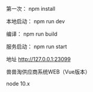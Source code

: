 
第一次：  npm install

本地启动： npm run dev

编译：     npm run build

服务启动：  npm run start

地址
http://127.0.0.1:23099

兽兽淘供应商系统WEB（Vue版本） 

node 10.x